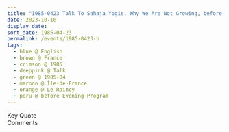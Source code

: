 ```yaml
---
title: "1985-0423 Talk To Sahaja Yogis, Why We Are Not Growing, before the Evening Program, Āśhram, 9, Allée Du Rocher, Le Raincy (13 kms E of Paris), Île-de-France, France"
date: 2023-10-10
display_date: 
sort_date: 1985-04-23
permalink: /events/1985-0423-b
tags:
  - blue @ English
  - brown @ France
  - crimson @ 1985
  - deeppink @ Talk
  - green @ 1985-04
  - maroon @ Île-de-France
  - orange @ Le Raincy
  - peru @ before Evening Program
---
```


<wave-list>
  <list-title color="green" width="75">Key Quote</list-title>
  <list-item color="BlanchedAlmond"  width="200"></list-item>
  <list-item color="Lavender"></list-item>
  <list-item color="BlanchedAlmond"></list-item>
</wave-list>

<br>

<wave-list>
  <list-title color="green" width="75">Comments</list-title>
  <list-item color="BlanchedAlmond"  width="200"></list-item>
  <list-item color="Lavender"></list-item>
  <list-item color="BlanchedAlmond"></list-item>
</wave-list>